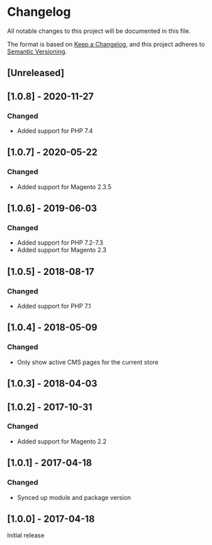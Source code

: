 # Changelog
All notable changes to this project will be documented in this file.

The format is based on [Keep a Changelog](https://keepachangelog.com/en/1.0.0/),
and this project adheres to [Semantic Versioning](https://semver.org/spec/v2.0.0.html).

## [Unreleased]

## [1.0.8] - 2020-11-27

### Changed

- Added support for PHP 7.4

## [1.0.7] - 2020-05-22

### Changed

- Added support for Magento 2.3.5

## [1.0.6] - 2019-06-03

### Changed

- Added support for PHP 7.2-7.3
- Added support for Magento 2.3

## [1.0.5] - 2018-08-17

### Changed

- Added support for PHP 7.1

## [1.0.4] - 2018-05-09

### Changed

- Only show active CMS pages for the current store

## [1.0.3] - 2018-04-03

## [1.0.2] - 2017-10-31

### Changed

- Added support for Magento 2.2

## [1.0.1] - 2017-04-18

### Changed

- Synced up module and package version

## [1.0.0] - 2017-04-18

Initial release

